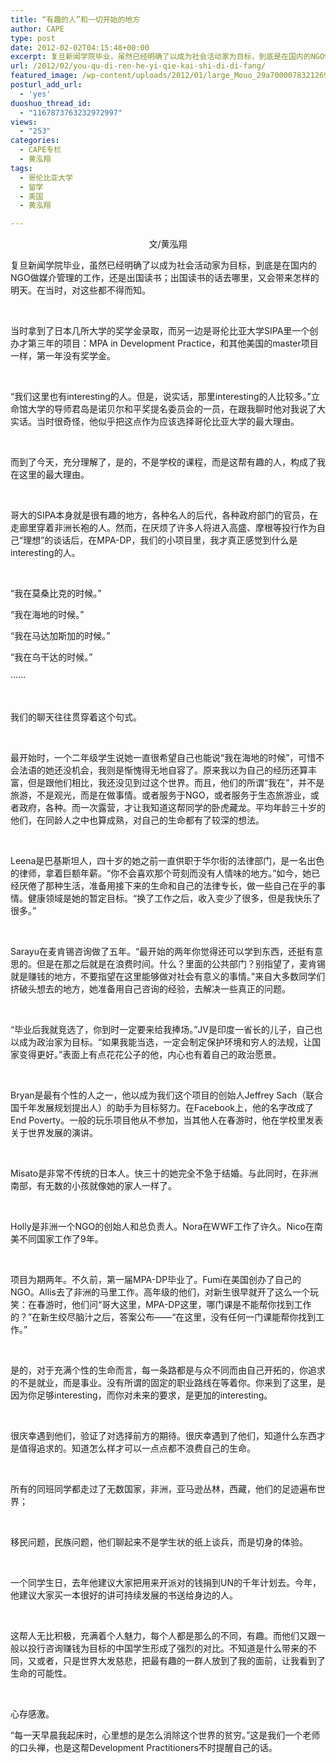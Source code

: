 ```yaml
---
title: “有趣的人”和一切开始的地方
author: CAPE
type: post
date: 2012-02-02T04:15:48+00:00
excerpt: 复旦新闻学院毕业，虽然已经明确了以成为社会活动家为目标，到底是在国内的NGO做媒介管理的工作，还是出国读书；出国读书的话去哪里，又会带来怎样的明天。在当时，对这些都不得而知。
url: /2012/02/you-qu-di-ren-he-yi-qie-kai-shi-di-di-fang/
featured_image: /wp-content/uploads/2012/01/large_Mouo_29a7000078321269.jpg
posturl_add_url:
  - 'yes'
duoshuo_thread_id:
  - "1167873763232972997"
views:
  - "253"
categories:
  - CAPE专栏
  - 黄泓翔
tags:
  - 哥伦比亚大学
  - 留学
  - 美国
  - 黄泓翔

---
```

<p style="text-align: center;">
  文/黄泓翔
</p>

<p style="text-align: center;">
  <p>
    复旦新闻学院毕业，虽然已经明确了以成为社会活动家为目标，到底是在国内的NGO做媒介管理的工作，还是出国读书；出国读书的话去哪里，又会带来怎样的明天。在当时，对这些都不得而知。
  </p>
  
  <p>
    &nbsp;
  </p>
  
  <p>
    当时拿到了日本几所大学的奖学金录取，而另一边是哥伦比亚大学SIPA里一个创办才第三年的项目：MPA in Development Practice，和其他美国的master项目一样，第一年没有奖学金。
  </p>
  
  <p>
    &nbsp;
  </p>
  
  <p>
    “我们这里也有interesting的人。但是，说实话，那里interesting的人比较多。”立命馆大学的导师君岛是诺贝尔和平奖提名委员会的一员，在跟我聊时他对我说了大实话。当时很奇怪，他似乎把这点作为应该选择哥伦比亚大学的最大理由。
  </p>
  
  <p>
    &nbsp;
  </p>
  
  <p>
    而到了今天，充分理解了，是的，不是学校的课程，而是这帮有趣的人，构成了我在这里的最大理由。
  </p>
  
  <p>
    &nbsp;
  </p>
  
  <p>
    哥大的SIPA本身就是很有趣的地方，各种名人的后代，各种政府部门的官员，在走廊里穿着非洲长袍的人。然而，在厌烦了许多人将进入高盛、摩根等投行作为自己“理想”的谈话后，在MPA-DP，我们的小项目里，我才真正感觉到什么是interesting的人。
  </p>
  
  <p>
    &nbsp;
  </p>
  
  <p>
    “我在莫桑比克的时候。”
  </p>
  
  <p>
    “我在海地的时候。”
  </p>
  
  <p>
    “我在马达加斯加的时候。”
  </p>
  
  <p>
    “我在乌干达的时候。”
  </p>
  
  <p>
    ······
  </p>
  
  <p>
    &nbsp;
  </p>
  
  <p>
    我们的聊天往往贯穿着这个句式。
  </p>
  
  <p>
    &nbsp;
  </p>
  
  <p>
    最开始时，一个二年级学生说她一直很希望自己也能说“我在海地的时候”，可惜不会法语的她还没机会，我则是惭愧得无地自容了。原来我以为自己的经历还算丰富，但是跟他们相比，我还没见到过这个世界。而且，他们的所谓“我在”，并不是旅游，不是观光，而是在做事情。或者服务于NGO，或者服务于生态旅游业，或者政府，各种。而一次露营，才让我知道这帮同学的卧虎藏龙。平均年龄三十岁的他们，在同龄人之中也算成熟，对自己的生命都有了较深的想法。
  </p>
  
  <p>
    &nbsp;
  </p>
  
  <p>
    Leena是巴基斯坦人，四十岁的她之前一直供职于华尔街的法律部门，是一名出色的律师，拿着巨额年薪。“你不会喜欢那个苛刻而没有人情味的地方。”如今，她已经厌倦了那种生活，准备用接下来的生命和自己的法律专长，做一些自己在乎的事情。健康领域是她的暂定目标。“换了工作之后，收入变少了很多，但是我快乐了很多。”
  </p>
  
  <p>
    &nbsp;
  </p>
  
  <p>
    Sarayu在麦肯锡咨询做了五年。“最开始的两年你觉得还可以学到东西，还挺有意思的。但是在那之后就是在浪费时间。什么？里面的公共部门？别指望了，麦肯锡就是赚钱的地方，不要指望在这里能够做对社会有意义的事情。”来自大多数同学们挤破头想去的地方，她准备用自己咨询的经验，去解决一些真正的问题。
  </p>
  
  <p>
    &nbsp;
  </p>
  
  <p>
    “毕业后我就竞选了，你到时一定要来给我捧场。”JV是印度一省长的儿子，自己也以成为政治家为目标。“如果我能当选，一定会制定保护环境和穷人的法规，让国家变得更好。”表面上有点花花公子的他，内心也有着自己的政治愿景。
  </p>
  
  <p>
    &nbsp;
  </p>
  
  <p>
    Bryan是最有个性的人之一，他以成为我们这个项目的创始人Jeffrey Sach（联合国千年发展规划提出人）的助手为目标努力。在Facebook上，他的名字改成了End Poverty。一般的玩乐项目他从不参加，当其他人在春游时，他在学校里发表关于世界发展的演讲。
  </p>
  
  <p>
    &nbsp;
  </p>
  
  <p>
    Misato是非常不传统的日本人。快三十的她完全不急于结婚。与此同时，在非洲南部，有无数的小孩就像她的家人一样了。
  </p>
  
  <p>
    &nbsp;
  </p>
  
  <p>
    Holly是非洲一个NGO的创始人和总负责人。Nora在WWF工作了许久。Nico在南美不同国家工作了9年。
  </p>
  
  <p>
    &nbsp;
  </p>
  
  <p>
    项目为期两年。不久前，第一届MPA-DP毕业了。Fumi在美国创办了自己的NGO。Allis去了非洲的马里工作。高年级的他们，对新生很早就开了这么一个玩笑：在春游时，他们问“哥大这里，MPA-DP这里，哪门课是不能帮你找到工作的？”在新生绞尽脑汁之后，答案公布——“在这里，没有任何一门课能帮你找到工作。”
  </p>
  
  <p>
    &nbsp;
  </p>
  
  <p>
    是的，对于充满个性的生命而言，每一条路都是与众不同而由自己开拓的，你追求的不是就业，而是事业。没有所谓的固定的职业路线在等着你。你来到了这里，是因为你足够interesting，而你对未来的要求，是更加的interesting。
  </p>
  
  <p>
    &nbsp;
  </p>
  
  <p>
    很庆幸遇到他们，验证了对选择前方的期待。很庆幸遇到了他们，知道什么东西才是值得追求的。知道怎么样才可以一点点都不浪费自己的生命。
  </p>
  
  <p>
    &nbsp;
  </p>
  
  <p>
    所有的同班同学都走过了无数国家，非洲，亚马逊丛林，西藏，他们的足迹遍布世界；
  </p>
  
  <p>
    &nbsp;
  </p>
  
  <p>
    移民问题，民族问题，他们聊起来不是学生状的纸上谈兵，而是切身的体验。
  </p>
  
  <p>
    &nbsp;
  </p>
  
  <p>
    一个同学生日，去年他建议大家把用来开派对的钱捐到UN的千年计划去。今年，他建议大家买一本很好的讲可持续发展的书送给身边的人。
  </p>
  
  <p>
    &nbsp;
  </p>
  
  <p>
    这帮人无比积极，充满着个人魅力，每个人都是那么的不同，有趣。而他们又跟一般以投行咨询赚钱为目标的中国学生形成了强烈的对比。不知道是什么带来的不同，又或者，只是世界大发慈悲，把最有趣的一群人放到了我的面前，让我看到了生命的可能性。
  </p>
  
  <p>
    &nbsp;
  </p>
  
  <p>
    心存感激。
  </p>
  
  <p>
    “每一天早晨我起床时，心里想的是怎么消除这个世界的贫穷。”这是我们一个老师的口头禅，也是这帮Development Practitioners不时提醒自己的话。
  </p>
  
  <p>
    &nbsp;
  </p>